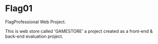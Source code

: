 # Flag01
FlagProfessional Web Project.

This is web store called 'GAMESTORE' a project created as a front-end & back-end evaluation project.
